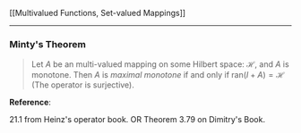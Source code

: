 [[Multivalued Functions, Set-valued Mappings]]

---
### **Minty's Theorem**

> Let $A$ be an multi-valued mapping on some Hilbert space: $\mathcal H$, and $A$ is monotone. Then $A$ is *maximal monotone* if and only if $\text{ran}(I + A) = \mathcal H$ (The operator is surjective). 



**Reference**: 

21.1 from Heinz's operator book. OR Theorem 3.79 on Dimitry's Book. 